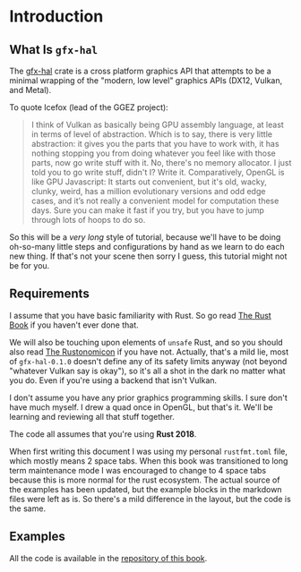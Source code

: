# Introduction

## What Is `gfx-hal`

The [gfx-hal](https://docs.rs/gfx-hal) crate is a cross platform graphics API
that attempts to be a minimal wrapping of the "modern, low level" graphics APIs
(DX12, Vulkan, and Metal).

To quote Icefox (lead of the GGEZ project):

> I think of Vulkan as basically being GPU assembly language, at least in terms
> of level of abstraction. Which is to say, there is very little abstraction: it
> gives you the parts that you have to work with, it has nothing stopping you
> from doing whatever you feel like with those parts, now go write stuff with
> it. No, there's no memory allocator. I just told you to go write stuff, didn't
> I? Write it. Comparatively, OpenGL is like GPU Javascript: It starts out
> convenient, but it's old, wacky, clunky, weird, has a million evolutionary
> versions and odd edge cases, and it’s not really a convenient model for
> computation these days. Sure you can make it fast if you try, but you have to
> jump through lots of hoops to do so.

So this will be a _very long_ style of tutorial, because we'll have to be doing
oh-so-many little steps and configurations by hand as we learn to do each new
thing. If that's not your scene then sorry I guess, this tutorial might not be
for you.

## Requirements

I assume that you have basic familiarity with Rust. So go read [The Rust
Book](https://doc.rust-lang.org/book/) if you haven't ever done that.

We will also be touching upon elements of `unsafe` Rust, and so you should also
read [The Rustonomicon](https://doc.rust-lang.org/nomicon/) if you have not.
Actually, that's a mild lie, most of `gfx-hal-0.1.0` doesn't define any of its
safety limits anyway (not beyond "whatever Vulkan say is okay"), so it's all a
shot in the dark no matter what you do. Even if you're using a backend that
isn't Vulkan.

I don't assume you have any prior graphics programming skills. I sure don't have
much myself. I drew a quad once in OpenGL, but that's it. We'll be learning and
reviewing all that stuff together.

The code all assumes that you're using **Rust 2018**.

When first writing this document I was using my personal `rustfmt.toml` file,
which mostly means 2 space tabs. When this book was transitioned to long term
maintenance mode I was encouraged to change to 4 space tabs because this is more
normal for the rust ecosystem. The actual source of the examples has been
updated, but the example blocks in the markdown files were left as is. So
there's a mild difference in the layout, but the code is the same.

## Examples

All the code is available in the [repository of this book](https://github.com/Lokathor/learn-gfx-hal).

